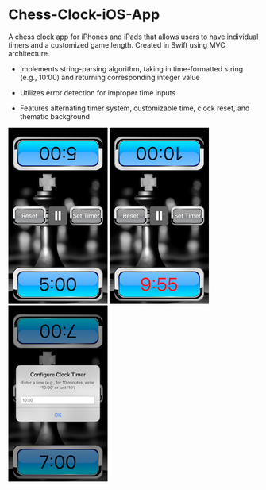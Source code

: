 # Chess-Clock-iOS-App

A chess clock app for iPhones and iPads that allows users to have individual timers and a customized game length. 
Created in Swift using MVC architecture.

- Implements string-parsing algorithm, taking in time-formatted string (e.g., 10:00) and returning corresponding integer value

- Utilizes error detection for improper time inputs

- Features alternating timer system, customizable time, clock reset, and thematic background


![alt tag](https://github.com/Aaron09/Chess-Clock-iOS-App/blob/master/images/chessClockScreenshot.png)
![alt tag](https://github.com/Aaron09/Chess-Clock-iOS-App/blob/master/images/chessClockCountingDownScreenshot.png)
![alt tag](https://github.com/Aaron09/Chess-Clock-iOS-App/blob/master/images/chessClockSetTimerScreenshot.png)

